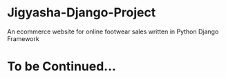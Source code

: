 # Jigyasha-Django-Project
An ecommerce website for online footwear sales written in Python Django Framework
# To be Continued...
